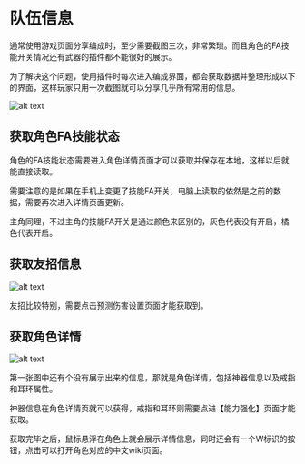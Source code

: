 # 队伍信息

通常使用游戏页面分享编成时，至少需要截图三次，非常繁琐。而且角色的FA技能开关情况还有武器的插件都不能很好的展示。

为了解决这个问题，使用插件时每次进入编成界面，都会获取数据并整理形成以下的界面，这样玩家只用一次截图就可以分享几乎所有常用的信息。

![alt text](/assets/img/party-img1.png)

## 获取角色FA技能状态

角色的FA技能状态需要进入角色详情页面才可以获取并保存在本地，这样以后就能直接读取。

需要注意的是如果在手机上变更了技能FA开关，电脑上读取的依然是之前的数据，需要再次进入详情页面更新。

主角同理，不过主角的技能FA开关是通过颜色来区别的，灰色代表没有开启，橘色代表开启。

## 获取友招信息

![alt text](/assets/img/party-img2.png)

友招比较特别，需要点击预测伤害设置页面才能获取到。

## 获取角色详情

![alt text](/assets/img/party-img3.png)

第一张图中还有个没有展示出来的信息，那就是角色详情，包括神器信息以及戒指和耳环属性。

神器信息在角色详情页就可以获得，戒指和耳环则需要点进【能力强化】页面才能获取。

获取完毕之后，鼠标悬浮在角色上就会展示详情信息，同时还会有一个W标识的按钮，点击可以打开角色对应的中文wiki页面。
